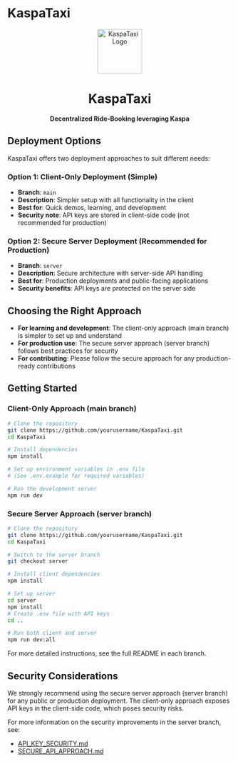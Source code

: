 # KaspaTaxi

<div align="center">
  <img src="./assets/taxi-icon.png" alt="KaspaTaxi Logo" width="100" height="100">
  <h1>KaspaTaxi</h1>
  <p><strong>Decentralized Ride-Booking leveraging Kaspa</strong></p>
</div>

## Deployment Options

KaspaTaxi offers two deployment approaches to suit different needs:

### Option 1: Client-Only Deployment (Simple)
- **Branch**: `main`
- **Description**: Simpler setup with all functionality in the client
- **Best for**: Quick demos, learning, and development
- **Security note**: API keys are stored in client-side code (not recommended for production)

### Option 2: Secure Server Deployment (Recommended for Production)
- **Branch**: `server`
- **Description**: Secure architecture with server-side API handling
- **Best for**: Production deployments and public-facing applications
- **Security benefits**: API keys are protected on the server side

## Choosing the Right Approach

- **For learning and development**: The client-only approach (main branch) is simpler to set up and understand
- **For production use**: The secure server approach (server branch) follows best practices for security
- **For contributing**: Please follow the secure approach for any production-ready contributions

## Getting Started

### Client-Only Approach (main branch)
```bash
# Clone the repository
git clone https://github.com/yourusername/KaspaTaxi.git
cd KaspaTaxi

# Install dependencies
npm install

# Set up environment variables in .env file
# (See .env.example for required variables)

# Run the development server
npm run dev
```

### Secure Server Approach (server branch)
```bash
# Clone the repository
git clone https://github.com/yourusername/KaspaTaxi.git
cd KaspaTaxi

# Switch to the server branch
git checkout server

# Install client dependencies
npm install

# Set up server
cd server
npm install
# Create .env file with API keys
cd ..

# Run both client and server
npm run dev:all
```

For more detailed instructions, see the full README in each branch.

## Security Considerations

We strongly recommend using the secure server approach (server branch) for any public or production deployment. The client-only approach exposes API keys in the client-side code, which poses security risks.

For more information on the security improvements in the server branch, see:
- [API_KEY_SECURITY.md](https://github.com/yourusername/KaspaTaxi/blob/server/API_KEY_SECURITY.md)
- [SECURE_API_APPROACH.md](https://github.com/yourusername/KaspaTaxi/blob/server/SECURE_API_APPROACH.md)
